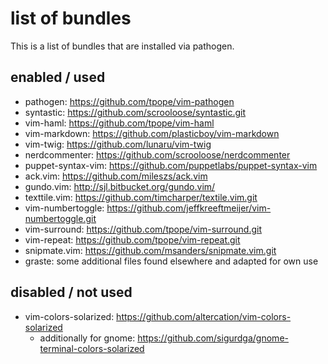 # list of bundles

This is a list of bundles that are installed via pathogen.

## enabled / used

- pathogen: https://github.com/tpope/vim-pathogen
- syntastic: https://github.com/scrooloose/syntastic.git
- vim-haml: https://github.com/tpope/vim-haml
- vim-markdown: https://github.com/plasticboy/vim-markdown
- vim-twig: https://github.com/lunaru/vim-twig
- nerdcommenter: https://github.com/scrooloose/nerdcommenter
- puppet-syntax-vim: https://github.com/puppetlabs/puppet-syntax-vim
- ack.vim: https://github.com/mileszs/ack.vim
- gundo.vim: http://sjl.bitbucket.org/gundo.vim/
- texttile.vim: https://github.com/timcharper/textile.vim.git
- vim-numbertoggle: https://github.com/jeffkreeftmeijer/vim-numbertoggle.git
- vim-surround: https://github.com/tpope/vim-surround.git
- vim-repeat: https://github.com/tpope/vim-repeat.git
- snipmate.vim: https://github.com/msanders/snipmate.vim.git
- graste: some additional files found elsewhere and adapted for own use

## disabled / not used

- vim-colors-solarized: https://github.com/altercation/vim-colors-solarized
    - additionally for gnome: https://github.com/sigurdga/gnome-terminal-colors-solarized
